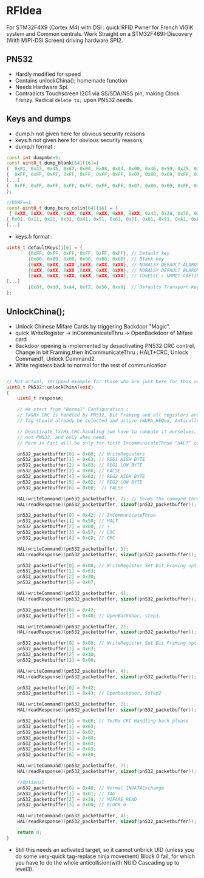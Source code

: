 # RFIdea

For STM32F4X9 (Cortex M4) with DSI : quick RFID Pwner for French VIGIK system and Common centrals.
Work Straight on a STM32F469I-Discovery (With MIPI-DSI Screen) driving hardware SPI2.

## PN532
- Hardly modified for speed
- Contains unlockChina(); homemade function
- Needs Hardware Spi.
- Contradicts Touchscreen I2C1 via SS/SDA/NSS pin, making Clock Frenzy. Radical `delete ts;` upon PN532 needs.

## Keys and dumps
- dump.h not given here for obvious security reasons
- keys.h not given here for obvious security reasons
- dump.h format :
```C++
const int dumpnbr=5;
const uint8_t dump_blank[64][16]={
{  0x01, 0x23, 0x45, 0x67, 0x00, 0x08, 0x04, 0x00, 0x46, 0x59, 0x25, 0x58, 0x49, 0x10, 0x23, 0x02},
{  0xFF, 0xFF, 0xFF, 0xFF, 0xFF, 0xFF, 0xFF, 0x07, 0x80, 0x69, 0xFF, 0xFF, 0xFF, 0xFF, 0xFF, 0xFF},
[...]
{  0xFF, 0xFF, 0xFF, 0xFF, 0xFF, 0xFF, 0xFF, 0x07, 0x80, 0x69, 0xFF, 0xFF, 0xFF, 0xFF, 0xFF, 0xFF}
};

//DUMP==1
const uint8_t dump_buro_colin[64][16] = {
 { 0xXX, 0xXX, 0xXX, 0xXX, 0xXX, 0xXX, 0xXX, 0xXX, 0x43, 0x26, 0x76, 0x6C, 0x00, 0x08, 0x06, 0x06},
{ 0x01, 0x11, 0x21, 0x31, 0x41, 0x51, 0x61, 0x71, 0x81, 0x91, 0xA1, 0xB1, 0xC1, 0xD1, 0xE1, 0xF1},
[...]
```
- keys.h format :
```C++
uint8_t defaultKeys[][6] = {
        {0xFF, 0xFF, 0xFF, 0xFF, 0xFF, 0xFF}, // Default key
        {0x00, 0x00, 0x00, 0x00, 0x00, 0x00}, // Blank key
        {0xXX, 0xXX, 0xXX ,0xXX, 0xXX, 0xXX}, // NORALSY DEFAULT ALARONism
        {0xXX, 0xXX, 0xXX ,0xXX, 0xXX, 0xXX}, // NORALSY DEFAULT BLARONism
        {0xxX, 0xXX, 0xXX, 0xXX, 0xXX, 0xXX}, // COGELEC / URMET-CAPTIV A/B DEFAULT
[...]
        {0x8f, 0xd0, 0xa4, 0xf2, 0x56, 0xe9}  // Defaults Transport Key 8
};
```


## UnlockChina();
- Unlock Chinese Mifare Cards by triggering Backdoor "Magic". 
- quick WriteRegister -> InCommunicateThru -> OpenBackdoor of Mifare card
- Backdoor opening is implemented by desactivating PN532 CRC control, Change in bit Framing,then InCommunicateThru : HALT+CRC, Unlock Command1, Unlock Command2.
- Write registers back to normal for the rest of communication
```C++

// Not actual, stripped example for those who are just here for this very sequence ;)
uint8_t PN532::unlockChina(void)
{
    uint8_t response;

    // We start from "Normal" Configuration :
    // Tx&Rx CRC is handled by PN532, Bit Framing and all registers are normal
    // Tag should already be selected and active (WUPA,REQed, Anticolled, INLISTPASSIVETARGETed, whatever)

    // Deactivate Tx/Rx CRC handling (we have to compute it ourselves, but still ONLY for commands to CARD
    // not PN532, and only when need.
    // Here in Fact will be only for first IncommunicateThrue "HALT" command

    pn532_packetbuffer[0] = 0x08; // WriteRegisters
    pn532_packetbuffer[1] = 0x63; // REG1 HIGH BYTE
    pn532_packetbuffer[2] = 0x03; // REG1 LOW BYTE
    pn532_packetbuffer[3] = 0x00; // FALSE
    pn532_packetbuffer[4] = 0x63; // REG2 HIGH BYTE
    pn532_packetbuffer[5] = 0x02; // REG2 LOW BYTE
    pn532_packetbuffer[6] = 0x00;  // FALSE

    HAL(writeCommand)(pn532_packetbuffer, 7); // Sends the command thrue Chose interface (SPI I guess, see PN532_Interface.h)
    HAL(readResponse)(pn532_packetbuffer, sizeof(pn532_packetbuffer)); //Response SHOULD be read, as when there is still data in FIFO, nothing new will work.

    pn532_packetbuffer[0] = 0x42; // InCommunicateThrue
    pn532_packetbuffer[1] = 0x50; // HALT
    pn532_packetbuffer[2] = 0x00; // +
    pn532_packetbuffer[3] = 0x57; // CRC
    pn532_packetbuffer[4] = 0xCD; // CRC 

    HAL(writeCommand)(pn532_packetbuffer, 5);
    HAL(readResponse)(pn532_packetbuffer, sizeof(pn532_packetbuffer));

    pn532_packetbuffer[0] = 0x08; // WriteRegister Set Bit Framing opt for step1
    pn532_packetbuffer[1] = 0x63;
    pn532_packetbuffer[2] = 0x3D; 
    pn532_packetbuffer[3] = 0x07; 

    HAL(writeCommand)(pn532_packetbuffer, 4);
    HAL(readResponse)(pn532_packetbuffer, sizeof(pn532_packetbuffer));

    pn532_packetbuffer[0] = 0x42; 
    pn532_packetbuffer[1] = 0x40; // OpenBackdoor, step1.

    HAL(writeCommand)(pn532_packetbuffer, 2);
    HAL(readResponse)(pn532_packetbuffer, sizeof(pn532_packetbuffer));

    pn532_packetbuffer[0] = 0x08; // WriteRegister Set Bit Framing opt for step2
    pn532_packetbuffer[1] = 0x63; 
    pn532_packetbuffer[2] = 0x3D; 
    pn532_packetbuffer[3] = 0x00; 

    HAL(writeCommand)(pn532_packetbuffer, 4);
    HAL(readResponse)(pn532_packetbuffer, sizeof(pn532_packetbuffer));

    pn532_packetbuffer[0] = 0x42; 
    pn532_packetbuffer[1] = 0x43; // Openbackdoor, Sstep2

    HAL(writeCommand)(pn532_packetbuffer, 2);
    HAL(readResponse)(pn532_packetbuffer, sizeof(pn532_packetbuffer));

    pn532_packetbuffer[0] = 0x08; // Tx/Rx CRC Handling back please
    pn532_packetbuffer[1] = 0x63; 
    pn532_packetbuffer[2] = 0x02; 
    pn532_packetbuffer[3] = 0x80; 
    pn532_packetbuffer[4] = 0x63;
    pn532_packetbuffer[5] = 0x03;
    pn532_packetbuffer[6] = 0x80; 

    HAL(writeCommand)(pn532_packetbuffer, 7);
    HAL(readResponse)(pn532_packetbuffer, sizeof(pn532_packetbuffer));

    //Optional
    pn532_packetbuffer[0] = 0x40; // Normal INDATAExchange
    pn532_packetbuffer[1] = 0x01; // TAG
    pn532_packetbuffer[2] = 0x30; // MIFARE_READ
    pn532_packetbuffer[3] = 0x00; // BLOCK 0

    HAL(writeCommand)(pn532_packetbuffer, 4);
    HAL(readResponse)(pn532_packetbuffer, sizeof(pn532_packetbuffer));

    return 0;
}

```
- Still this needs an activated target, so it cannot unbrick UID (unless you do some very-quick tag-replace ninja movement) Block 0 fail, for which you have to do the whole anticollision(with NUID Cascading up to level3).
